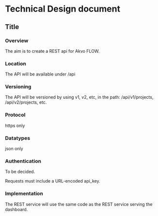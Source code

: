 # Technical Design document

Title
-------------

### Overview
The aim is to create a REST api for Akvo FLOW.

### Location
The API will be available under /api

### Versioning
The API will be versioned by using v1, v2, etc, in the path:
/api/v1/projects, /api/v2/projects, etc.

### Protocol
https only

### Datatypes
json only

### Authentication
To be decided.

Requests must include a URL-encoded api_key.

### Implementation
The REST service will use the same code as the REST service serving the dashboard.
